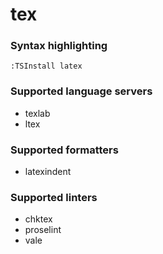 # tex

### Syntax highlighting

```vim
:TSInstall latex
```

### Supported language servers

- texlab
- ltex

### Supported formatters

- latexindent

### Supported linters

- chktex
- proselint
- vale
